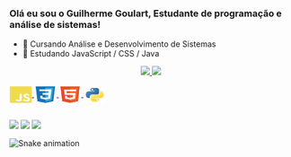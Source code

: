 ### Olá eu sou o Guilherme Goulart, Estudante de programação e análise de sistemas!

- 🔭 Cursando Análise e Desenvolvimento de Sistemas
- 🌱 Estudando JavaScript / CSS / Java 

<div align="center">
  <a href="https://github.com/guilhermegoulart">
    <img height="180em" src="https://github-readme-stats.vercel.app/api?    username=guilhermegoulart&show_icons=true&theme=nightowl&include_all_commits=true&count_private=true"/>
    <img height="180em" src="https://github-readme-stats.vercel.app/api/top-langs/?username=guilhermegoulart&layout=compact&langs_count=7&theme=nightowl"/>
    
</div>
  
<div style="display: inline_block"><br>
  <img align="center" alt="Gui-Js" height="30" width="40" src="https://raw.githubusercontent.com/devicons/devicon/master/icons/javascript/javascript-plain.svg">
  <img align="center" alt="Gui-CSS" height="30" width="40" src="https://raw.githubusercontent.com/devicons/devicon/master/icons/css3/css3-original.svg">
  <img align="center" alt="Gui-HTML" height="30" width="40" src="https://raw.githubusercontent.com/devicons/devicon/master/icons/html5/html5-original.svg">
  <img align="center" alt="Gui-Python" height="30" width="40" src="https://raw.githubusercontent.com/devicons/devicon/master/icons/python/python-original.svg">
  
  ##
  
  <div>
    <a href="www.linkedin.com/in/guilherme-goulart-magela" target="_blank"><img src="https://img.shields.io/badge/-LinkedIn-%230077B5?style=for-the-badge&logo=linkedin&logoColor=white" target="_blank"></a> 
    <a href="https://www.instagram.com/guilherme_goulart.m/" target="_blank"><img src="https://img.shields.io/badge/-Instagram-%23E4405F?style=for-the-badge&logo=instagram&logoColor=black" target="_blank"></a>
     <a href = "mailto:guilhermegoulartmagela@gmail.com
"><img src="https://img.shields.io/badge/-Gmail-%23333?style=for-the-badge&logo=gmail&logoColor=white" target="_blank"></a>
  
  ![Snake animation](https://github.com/guilhermegoulart/guilhermegoulart/blob/output/github-contribution-grid-snake.svg)
  
  </div>
  
